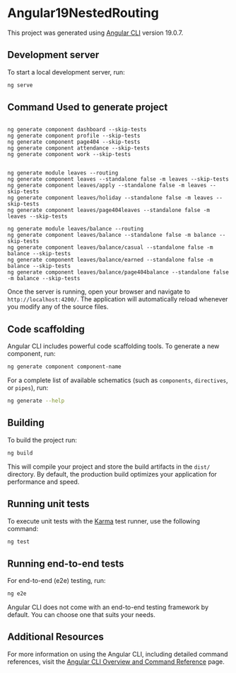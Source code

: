# Angular19NestedRouting

This project was generated using [Angular CLI](https://github.com/angular/angular-cli) version 19.0.7.

## Development server

To start a local development server, run:

```bash
ng serve
```

## Command Used to generate project

```

ng generate component dashboard --skip-tests
ng generate component profile --skip-tests
ng generate component page404 --skip-tests
ng generate component attendance --skip-tests
ng generate component work --skip-tests


ng generate module leaves --routing
ng generate component leaves --standalone false -m leaves --skip-tests
ng generate component leaves/apply --standalone false -m leaves --skip-tests
ng generate component leaves/holiday --standalone false -m leaves --skip-tests
ng generate component leaves/page404leaves --standalone false -m leaves --skip-tests

ng generate module leaves/balance --routing
ng generate component leaves/balance --standalone false -m balance --skip-tests
ng generate component leaves/balance/casual --standalone false -m balance --skip-tests
ng generate component leaves/balance/earned --standalone false -m balance --skip-tests
ng generate component leaves/balance/page404balance --standalone false -m balance --skip-tests

```

Once the server is running, open your browser and navigate to `http://localhost:4200/`. The application will automatically reload whenever you modify any of the source files.

## Code scaffolding

Angular CLI includes powerful code scaffolding tools. To generate a new component, run:

```bash
ng generate component component-name
```

For a complete list of available schematics (such as `components`, `directives`, or `pipes`), run:

```bash
ng generate --help
```

## Building

To build the project run:

```bash
ng build
```

This will compile your project and store the build artifacts in the `dist/` directory. By default, the production build optimizes your application for performance and speed.

## Running unit tests

To execute unit tests with the [Karma](https://karma-runner.github.io) test runner, use the following command:

```bash
ng test
```

## Running end-to-end tests

For end-to-end (e2e) testing, run:

```bash
ng e2e
```

Angular CLI does not come with an end-to-end testing framework by default. You can choose one that suits your needs.

## Additional Resources

For more information on using the Angular CLI, including detailed command references, visit the [Angular CLI Overview and Command Reference](https://angular.dev/tools/cli) page.
